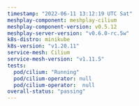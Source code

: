 ```yaml
---
timestamp: "2022-06-11 13:12:19 UTC Sat"
meshplay-component: meshplay-cilium
meshplay-component-version: v0.5.12
meshplay-server-version: "v0.6.0-rc.5w"
k8s-distro: minikube
k8s-version: "v1.20.11"
service-mesh: Cilium
service-mesh-version: "v1.11.5"
tests:
  pod/cilium: "Running"
  pod/cilium-operator: null
  pod/cilium-operator:  null
overall-status: "passing"
---
```

